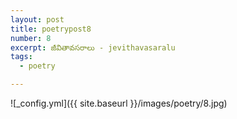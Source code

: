```yaml
---
layout: post
title: poetrypost8
number: 8
excerpt: జీవితావసరాలు - jevithavasaralu
tags:
  - poetry

---
```




![_config.yml]({{ site.baseurl }}/images/poetry/8.jpg)

